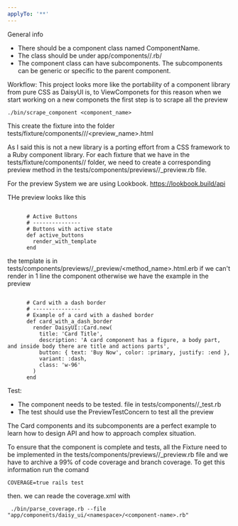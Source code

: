 ```yaml
---
applyTo: '**'
---
```


General info
- There should be a component class named ComponentName.
- The class should be under app/components/<namespace>/<component-name>.rb/
- The component class can have subcomponents. The subcomponents can be generic or specific to the parent component.

Workflow:
This project looks more like the portability of a component library from pure CSS as DaisyUI is, to ViewComponets
for this reason when we start working on a new componets the first step is to scrape all the preview

```
./bin/scrape_component <component_name>

```

This create the fixture into the folder
tests/fixture/components/<namespace>/<component-name>/<preview_name>.html

As I said this is not a new library is a porting effort from a CSS framework to a Ruby component library.
For each fixture that we have in the tests/fixture/components/<namespace>/<component-name> folder, we need to create a corresponding preview method in the tests/components/previews/<namespace>/<component-name>_preview.rb file.


For the preview System we are using Lookbook. https://lookbook.build/api

THe preview looks like this

```

      # Active Buttons
      # ---------------
      # Buttons with active state
      def active_buttons
        render_with_template
      end

```

the template is in tests/components/previews/<namespace>/<component-name>_preview/<method_name>.html.erb
if we can't render in 1 line the component otherwise we have the example in the preview 

```

      # Card with a dash border
      # ---------------
      # Example of a card with a dashed border
      def card_with_a_dash_border
        render DaisyUI::Card.new(
          title: 'Card Title',
          description: 'A card component has a figure, a body part, and inside body there are title and actions parts',
          button: { text: 'Buy Now', color: :primary, justify: :end },
          variant: :dash,
          class: 'w-96'
        )
      end
```      

Test:
 - The component needs to be tested. file in tests/components/<namespace>/<component-name>_test.rb
 - The test should use the PreviewTestConcern to test all the preview
 

 The Card components and its subcomponents are a perfect example to learn how to design API and how to approach complex situation.


To ensure that the component is complete and tests, all the Fixture need to be implemented in the tests/components/previews/<namespace>/<component-name>_preview.rb file and we have to archive a 99% of code coverage and branch coverage. To get this information run the comand 
```
COVERAGE=true rails test
```
then. we can reade the coverage.xml with 
```
 ./bin/parse_coverage.rb --file "app/components/daisy_ui/<namespace>/<component-name>.rb"
 ```
